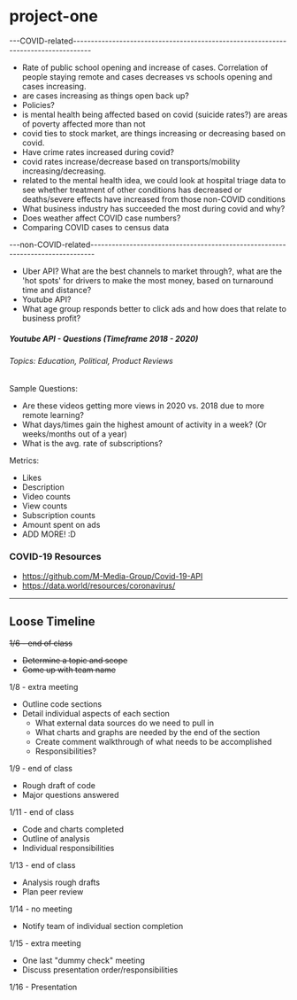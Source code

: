 # project-one

---COVID-related-----------------------------------------------------------------------------------
* Rate of public school opening and increase of cases. Correlation of people staying remote and cases decreases vs schools opening and cases increasing. 
* are cases increasing as things open back up?
* Policies?
* is mental health being affected based on covid (suicide rates?) are areas of poverty affected more than not
* covid ties to stock market, are things increasing or decreasing based on covid. 
* Have crime rates increased during covid?
* covid rates increase/decrease based on transports/mobility increasing/decreasing.
* related to the mental health idea, we could look at hospital triage data to see whether treatment of other conditions has decreased or deaths/severe effects have increased from those non-COVID conditions
* What business industry has succeeded the most during covid and why?
* Does weather affect COVID case numbers?
* Comparing COVID cases to census data

---non-COVID-related-------------------------------------------------------------------------------
* Uber API? What are the best channels to market through?, what are the 'hot spots' for drivers to make the most money, based on turnaround time and distance?
* Youtube API?
* What age group responds better to click ads and how does that relate to business profit?

##### Youtube API - Questions (Timeframe 2018 - 2020)
###### Topics: Education, Political, Product Reviews
Sample Questions:

* Are these videos getting more views in 2020 vs. 2018 due to more remote learning?
* What days/times gain the highest amount of activity in a week? (Or weeks/months out of a year)
* What is the avg. rate of subscriptions?

Metrics:
* Likes
* Description
* Video counts
* View counts
* Subscription counts
* Amount spent on ads
* ADD MORE! :D

### COVID-19 Resources
* https://github.com/M-Media-Group/Covid-19-API
* https://data.world/resources/coronavirus/


----
## Loose Timeline
<del>1/6 - end of class
* <del>Determine a topic and scope
* <del>Come up with team name

1/8 - extra meeting
* Outline code sections
* Detail individual aspects of each section
	* What external data sources do we need to pull in
	* What charts and graphs are needed by the end of the section
	* Create comment walkthrough of what needs to be accomplished
	* Responsibilities?

1/9 - end of class
* Rough draft of code
* Major questions answered

1/11 - end of class
* Code and charts completed
* Outline of analysis
* Individual responsibilities

1/13 - end of class
* Analysis rough drafts
* Plan peer review

1/14 - no meeting
* Notify team of individual section completion

1/15 - extra meeting
* One last "dummy check" meeting
* Discuss presentation order/responsibilities

1/16 - Presentation

